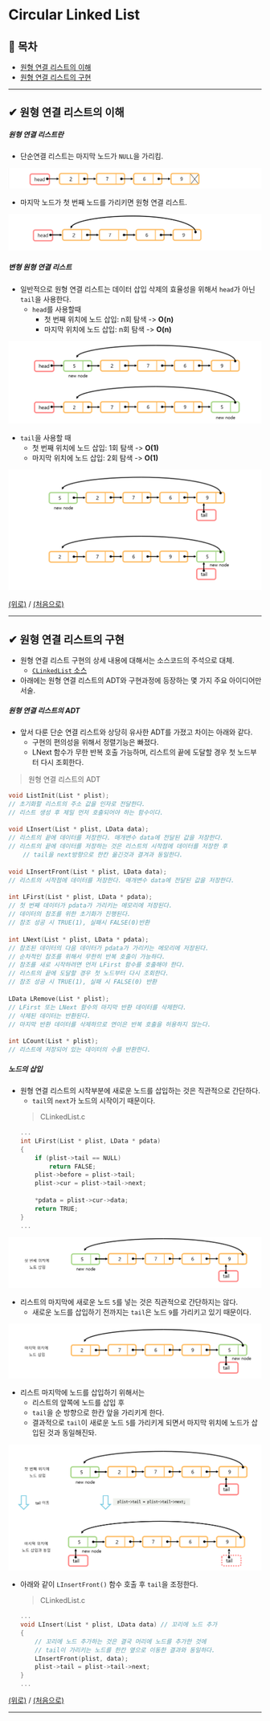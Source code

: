 ﻿# Circular Linked List
##  📝 목차
- [원형 연결 리스트의 이해](https://github.com/choisb/Study-DataStructure/tree/master/03_CircularLinkedList#-원형-연결-리스트의-이해)
- [원형 연결 리스트의 구현](https://github.com/choisb/Study-DataStructure/tree/master/03_CircularLinkedList#-원형-연결-리스트의-구현)
___
## ✔ 원형 연결 리스트의 이해
##### 원형 연결 리스트란
- 단순연결 리스트는 마지막 노드가 `NULL`을 가리킴.

![단순 연결 리스트 도표](../img/01_LinkedList.png)
- 마지막 노드가 첫 번째 노드를 가리키면 원형 연결 리스트.

![원형 연결 리스트](../img/03_CircularLinkedList.png)

##### 변형 원형 연결 리스트
- 일반적으로 원형 연결 리스트는 데이터 삽입 삭제의 효율성을 위해서 `head`가 아닌 `tail`을 사용한다. 
  - `head`를 사용할때
    - 첫 번째 위치에 노드 삽입: n회 탐색 -> **O(n)**
    - 마지막 위치에 노드 삽입: n회 탐색 -> **O(n)**

![원형 연결 리스트 삽입 head](../img/04_CircularLinkedListHead.png)

  - `tail`을 사용할 때
    - 첫 번째 위치에 노드 삽입: 1회 탐색 -> **O(1)**
    - 마지막 위치에 노드 삽입: 2회 탐색 -> **O(1)**

![원형 연결 리스트 삽입 tail](../img/05_CircularLinkedListTail.png)

[(위로)](https://github.com/choisb/Study-DataStructure/tree/master/03_CircularLinkedList#Circular-Linked-List) / [(처음으로)](https://github.com/choisb/Study-DataStructure/blob/master/README.md#data-structure)

___
## ✔ 원형 연결 리스트의 구현
- 원형 연결 리스트 구현의 상세 내용에 대해서는 소스코드의 주석으로 대체.
  - [`CLinkedList` 소스](https://github.com/choisb/Study-DataStructure/tree/master/03_CircularLinkedList/CLinkedList)
- 아래에는 원형 연결 리스트의 ADT와 구현과정에 등장하는 몇 가지 주요 아이디어만 서술.
 
##### 원형 연결 리스트의 ADT

- 앞서 다룬 단순 연결 리스트와 상당히 유사한 ADT를 가졌고 차이는 아래와 같다.
  - 구현의 편의성을 위해서 정렬기능은 빠졌다.
  - LNext 함수가 무한 반복 호출 가능하며, 리스트의 끝에 도달할 경우 첫 노드부터 다시 조회한다.
> 원형 연결 리스트의 ADT
```c
void ListInit(List * plist);
// 초기화할 리스트의 주소 값을 인자로 전달한다.
// 리스트 생성 후 제일 먼저 호출되어야 하는 함수이다.

void LInsert(List * plist, LData data);
// 리스트의 끝에 데이터를 저장한다. 매개변수 data에 전달된 값을 저장한다.
// 리스트의 끝에 데이터를 저장하는 것은 리스트의 시작점에 데이터를 저장한 후 
    // tail을 next방향으로 한칸 옮긴것과 결겨과 동일한다.

void LInsertFront(List * plist, LData data);
// 리스트의 시작점에 데이터를 저장한다. 매개변수 data에 전달된 값을 저장한다.

int LFirst(List * plist, LData * pdata);
// 첫 번째 데이터가 pdata가 가리키는 메모리에 저장된다.
// 데이터의 참조를 위한 초기화가 진행된다.
// 참조 성공 시 TRUE(1), 실패시 FALSE(0)반환

int LNext(List * plist, LData * pdata);
// 참조된 데이터의 다음 데이터가 pdata가 가리키는 메모리에 저장된다.
// 순차적인 참조를 위해서 무한히 반복 호출이 가능하다.
// 참조를 새로 시작하려면 먼저 LFirst 함수를 호출해야 한다.
// 리스트의 끝에 도달할 경우 첫 노드부터 다시 조회한다.
// 참조 성공 시 TRUE(1), 실패 시 FALSE(0) 반환

LData LRemove(List * plist);
// LFirst 또는 LNext 함수의 마지막 반환 데이터를 삭제한다.
// 삭제된 데이터는 반환된다.
// 마지막 반환 데이터를 삭제하므로 연이은 반복 호출을 허용하지 않는다.

int LCount(List * plist);
// 리스트에 저장되어 있는 데이터의 수를 반환한다.

```

##### 노드의 삽입
- 원형 연결 리스트의 시작부분에 새로운 노드를 삽입하는 것은 직관적으로 간단하다.
  - `tail`의 `next`가 노드의 시작이기 때문이다.
  > CLinkedList.c
    ```c
    ...
    int LFirst(List * plist, LData * pdata)
    {
        if (plist->tail == NULL)
            return FALSE;
        plist->before = plist->tail;
        plist->cur = plist->tail->next;

        *pdata = plist->cur->data;
        return TRUE;
    }
    ...
    ``` 
![원형 연결 리스트 삽입(앞쪽)](../img/06_CircularLinkedListInsert01.png)

- 리스트의 마지막에 새로운 노드 `5`를 넣는 것은 직관적으로 간단하지는 않다.
  - 새로운 노드를 삽입하기 전까지는 `tail`은 노드 `9`를 가리키고 있기 때문이다.

![원형 연결 리스트 삽입(뒤쪽)](../img/07_CircularLinkedListInsert02.png)

- 리스트 마지막에 노드를 삽입하기 위해서는
  - 리스트의 앞쪽에 노드를 삽입 후
  - `tail`을 순 방향으로 한칸 앞을 가리키게 한다.
  - 결과적으로 `tail`이 새로운 노드 `5`를 가리키게 되면서 마지막 위치에 노드가 삽입된 것과 동일해진돠.

![원형 연결 리스트 삽입(뒤쪽 삽입 방법)](../img/08_CircularLinkedListInsert03.png)
- 아래와 같이 `LInsertFront()` 함수 호출 후 `tail`을 조정한다.

  > CLinkedList.c
    ```c
    ...
    void LInsert(List * plist, LData data) // 꼬리에 노드 추가
    {
        // 꼬리에 노드 추가하는 것은 결국 머리에 노드를 추가한 것에 
        // tail이 가리키는 노드를 한칸 옆으로 이동한 결과와 동일하다.
        LInsertFront(plist, data);
        plist->tail = plist->tail->next;    
    }
    ...
    ```
[(위로)](https://github.com/choisb/Study-DataStructure/tree/master/03_CircularLinkedList#Circular-Linked-List) / [(처음으로)](https://github.com/choisb/Study-DataStructure/blob/master/README.md#data-structure)
___